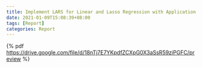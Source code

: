 ```yaml
---
title: Implement LARS for Linear and Lasso Regression with Application in Auto-MPG Data Set
date: 2021-01-09T15:08:39+08:00
tags: [Report]
categories: Report
---
```

<!-- {% pdf https://drive.google.com/file/d/17x-pyatNiu4QVd6XUqkTKWDtT6tXPPys/view?usp=sharing %} -->

{% pdf https://drive.google.com/file/d/18nTj7E7YKpdfZCXpG0X3aSsR59ziPGFC/preview %}

